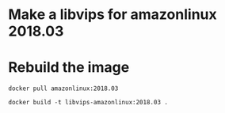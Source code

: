 # Make a libvips for amazonlinux 2018.03

# Rebuild the image

	docker pull amazonlinux:2018.03

	docker build -t libvips-amazonlinux:2018.03 .


